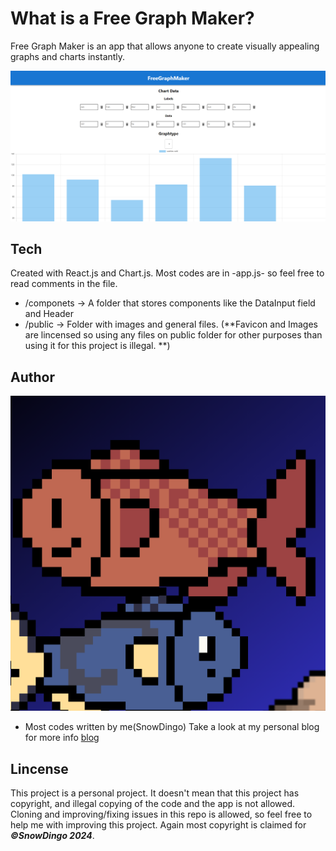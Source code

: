# What is a Free Graph Maker?
Free Graph Maker is an app that allows anyone to create visually appealing graphs and charts instantly.

![App preview](public/App.png)
## Tech
Created with React.js and Chart.js.
Most codes are in -app.js- so feel free to read comments in the file.
* /componets -> A folder that stores components like the DataInput field and Header
* /public -> Folder with images and general files. (**Favicon and Images are lincensed so using any files on public folder for other purposes than using it for this project is illegal. **)

## Author
![Author icon with fish](public/icon.png)
* Most codes written by me(SnowDingo)
Take a look at my personal blog for more info
[blog](https://binary-fish.vercel.app/)

## Lincense
This project is a personal project. It doesn't mean that this project has copyright, and illegal copying of the code and the app is not allowed. 
Cloning and improving/fixing issues in this repo is allowed, so feel free to help me with improving this project.
Again most copyright is claimed for ***©SnowDingo 2024***.
